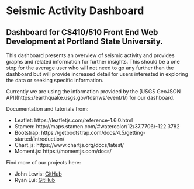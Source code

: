 # Seismic Activity Dashboard

## Dashboard for CS410/510 Front End Web Development at Portland State University.
<p>
This dashboard presents an overview of seismic activity and provides graphs and related information for further insights.
This should be a one stop for the average user who will not need to go any further than the dashboard but will provide 
increased detail for users interested in exploring the data or seeking specific information.
</p> 
<p>
Currently we are using the information provided by the [USGS GeoJSON API](https://earthquake.usgs.gov/fdsnws/event/1/) for our dashboard.
</p>
<p>Documentation and tutorials from: <br>
  <ul>
    <li>Leaflet: https://leafletjs.com/reference-1.6.0.html
    <li>Stamen: http://maps.stamen.com/#watercolor/12/37.7706/-122.3782
    <li>Bootstrap: https://getbootstrap.com/docs/4.5/getting-started/introduction/
    <li>Chart.js: https://www.chartjs.org/docs/latest/
    <li>Moment.js: https://momentjs.com/docs/
  </ul>
</p>
<p>Find more of our projects here: <br>
  <ul>
    <li>John Lewis: <a href="https://github.com/freethinkingzen">GitHub</a> </li>
    <li>Ryan Lui: <a href="https://github.com/rlui94">GitHub</a></li>
  </ul>
</p>
